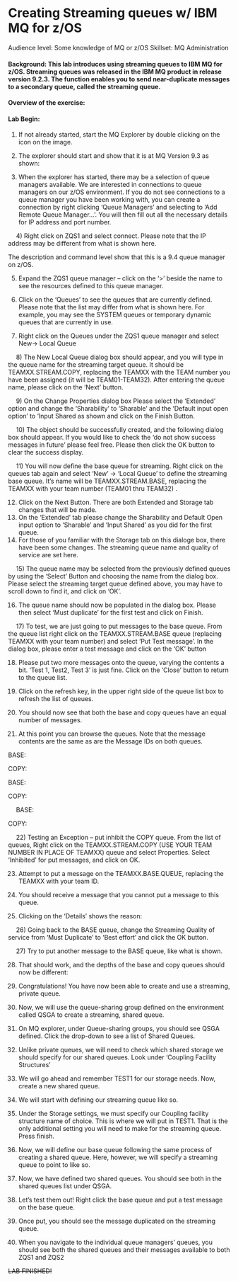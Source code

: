# Creating Streaming queues w/ IBM MQ for z/OS
Audience level: Some knowledge of MQ or z/OS 
Skillset:  MQ Administration

#### Background: This lab introduces using streaming queues to IBM MQ for z/OS. Streaming queues was released in the IBM MQ product in release version 9.2.3. The function enables you to send near-duplicate messages to a secondary queue, called the streaming queue. 

#### Overview of the exercise:

#### Lab Begin:

1)	If not already started, start the MQ Explorer by double clicking on the icon on the image.

2)	The explorer should start and show that it is at MQ Version 9.3 as shown:  

3)	When the explorer has started, there may be a selection of queue managers available.  We are interested in connections to queue managers on our z/OS environment. If you do not see connections to a queue manager you have been working with, you can create a connection by right clicking ‘Queue Managers’ and selecting to ‘Add Remote Queue Manager…’. You will then fill out all the necessary details for IP address and port number.  
 
 
4)	Right click on ZQS1 and select connect.  Please note that the IP address may be different from what is shown here.  




The description and command level show that this is a 9.4 queue manager on z/OS.  

 

5)	Expand the ZQS1 queue manager – click on the ‘>’ beside the name to see the resources defined to this queue manager. 
 
6)	Click on the ‘Queues’ to see the queues that are currently defined.  Please note that the list may differ from what is shown here.   For example, you may see the SYSTEM queues or temporary dynamic queues that are currently in use. 

 



7)	Right click on the Queues under the ZQS1 queue manager and select New-> Local Queue

 


 
8)	The New Local Queue dialog box should appear, and you will type in the queue name for the streaming target queue.  It should be TEAMXX.STREAM.COPY, replacing the TEAMXX with the TEAM number you have been assigned (it will be TEAM01-TEAM32). After entering the queue name, please click on the ‘Next’ button.

 


 
9)	On the Change Properties dialog box Please select the ‘Extended’ option and change the ‘Sharability’ to ‘Sharable’ and the ‘Default input open option’ to ‘Input Shared as shown and click on the Finish Button.

 


 
10)	The object should be successfully created, and the following dialog box should appear.  If you would like to check the ‘do not show success messages in future’ please feel free.  Please then click the OK button to clear the success display. 

 

 
11)	You will now define the base queue for streaming.  Right click on the queues tab again and select ‘New’ -> ‘Local Queue’ to define the streaming base queue.  It’s name will be TEAMXX.STREAM.BASE, replacing the TEAMXX with your team number (TEAM01 thru TEAM32) . 

 

12)	Click on the Next Button.  There are both Extended and Storage tab changes that will be made.  
13)	On the ‘Extended’ tab please change the Sharability and Default Open input option to ‘Sharable’ and ‘Input Shared’ as you did for the first queue. 
 
14)	For those of you familiar with the Storage tab on this dialoge box, there have been some changes.  The streaming queue name and quality of service are set here.  

 


 
15)	The queue name may be selected from the previously defined queues by using the ‘Select’  Button and choosing the name from the dialog box.  Please select the streaming target queue defined above, you may have to scroll down to find it, and click on ‘OK’.

 


16)	The queue name should now be populated in the dialog box.  Please then select ‘Must duplicate’ for the first test and click on Finish.

 


 
17)	To test, we are just going to put messages to the base queue.  From the queue list right click on the TEAMXX.STREAM.BASE queue (replacing TEAMXX with your team number) and select ‘Put Test message’.  In the dialog box, please enter a test message and click on the ‘OK’ button

  


18)	Please put two more messages onto the queue, varying the contents a bit.  ‘Test 1, Test2, Test 3’ is just fine.  Click on the ‘Close’ button to return to the queue list.
19)	Click on the refresh key, in the upper right side of the queue list box to refresh the list of queues. 

 


20)	You should now see that both the base and copy queues have an equal number of messages. 

 



21)	At this point you can browse the queues.  Note that the message contents are the same as are the Message IDs on both queues.  

BASE:
 
COPY:
 




BASE:

 


COPY:
 

 
BASE:

 

COPY:

 




 
22)	Testing an Exception – put inhibit the COPY queue.  From the list of queues, Right click on the TEAMXX.STREAM.COPY (USE YOUR TEAM NUMBER IN PLACE OF TEAMXX) queue and select Properties.  Select ‘Inhibited’ for put messages, and click on OK.

 


23)	Attempt to put a message on the TEAMXX.BASE.QUEUE, replacing the TEAMXX with your team ID.  

 


24)	You should receive a message that you cannot put a message to this queue.

 

25)	Clicking on the ‘Details’ shows the reason:

 


 
26)	Going back to the BASE queue, change the Streaming Quality of service from ‘Must Duplicate’ to ‘Best effort’ and click the OK button.  

 


 
27)	Try to put another message to the BASE queue, like what is shown. 
 


28)	That should work, and the depths of the base and copy queues should now be different: 

 

29)	Congratulations!  You have now been able to create and use a streaming, private queue.  
30)	Now, we will use the queue-sharing group defined on the environment called QSGA to create a streaming, shared queue. 
31)	On MQ explorer, under Queue-sharing groups, you should see QSGA defined. Click the drop-down to see a list of Shared Queues.  
32)	Unlike private queues, we will need to check which shared storage we should specify for our shared queues. Look under ‘Coupling Facility Structures’
 

33)	We will go ahead and remember TEST1 for our storage needs. Now, create a new shared queue.  
34)	We will start with defining our streaming queue like so.  
35)	Under the Storage settings, we must specify our Coupling facility structure name of choice. This is where we will put in TEST1. That is the only additional setting you will need to make for the streaming queue. Press finish.
 
36)	Now, we will define our base queue following the same process of creating a shared queue. Here, however, we will specify a streaming queue to point to like so.  
37)	Now, we have defined two shared queues. You should see both in the shared queues list under QSGA.  
38)	Let’s test them out! Right click the base queue and put a test message on the base queue. 
39)	Once put, you should see the message duplicated on the streaming queue. 
40)	When you navigate to the individual queue managers’ queues, you should see both the shared queues and their messages available to both ZQS1 and ZQS2
 

~~LAB FINISHED!~~






